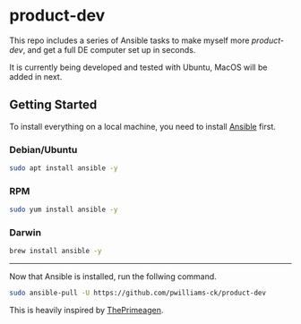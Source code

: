 # product-dev

This repo includes a series of Ansible tasks to make myself more _product-dev_,
and get a full DE computer set up in seconds.

It is currently being developed and tested with Ubuntu, MacOS will be added in next.
## Getting Started

To install everything on a local machine, you need to install [Ansible](https://www.ansible.com/) first.

### Debian/Ubuntu

```bash
sudo apt install ansible -y
```
### RPM

```bash
sudo yum install ansible -y
```
### Darwin

```bash
brew install ansible -y
```
---

Now that Ansible is installed, run the follwing command.

```bash
sudo ansible-pull -U https://github.com/pwilliams-ck/product-dev
```

This is heavily inspired by [ThePrimeagen](https://twitch.tv/theprimeagen).
